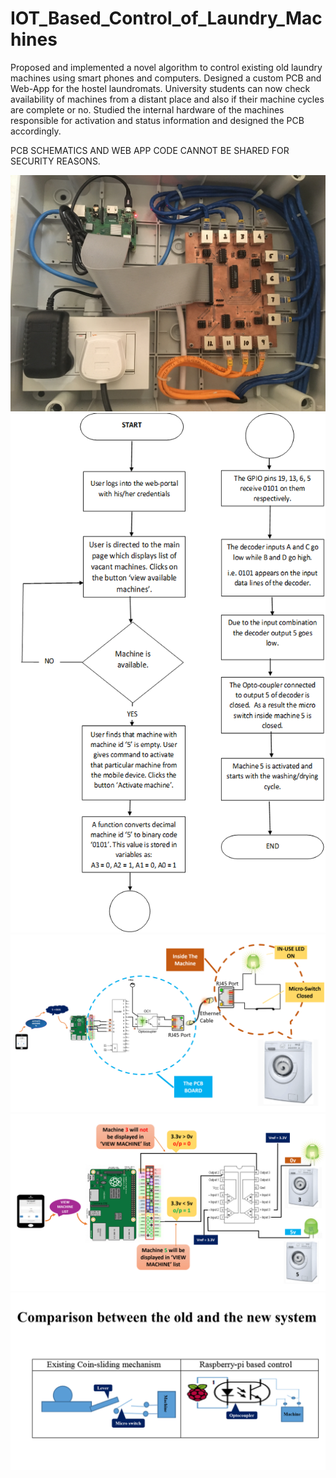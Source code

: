 # IOT_Based_Control_of_Laundry_Machines
Proposed and implemented a novel algorithm to control existing old laundry machines using smart phones and computers. Designed a custom PCB and Web-App for the hostel laundromats. University students can now check availability of machines from a distant place and also if their machine cycles are complete or no. Studied the internal hardware of the machines responsible for activation and status information and designed the PCB accordingly.

PCB SCHEMATICS AND WEB APP CODE CANNOT BE SHARED FOR SECURITY REASONS.

![PCB](https://github.com/PatilVrush/IOT_Based_Control_of_Laundry_Machines/blob/master/image1.jpeg)
![flow](https://github.com/PatilVrush/IOT_Based_Control_of_Laundry_Machines/blob/master/flow.png)
![working](https://github.com/PatilVrush/IOT_Based_Control_of_Laundry_Machines/blob/master/working_1.png)
![working2](https://github.com/PatilVrush/IOT_Based_Control_of_Laundry_Machines/blob/master/working_2.png)
![Comparison](https://github.com/PatilVrush/IOT_Based_Control_of_Laundry_Machines/blob/master/existing_vs_new.png)
